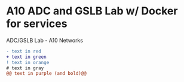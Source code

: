 # A10 ADC and GSLB Lab w/ Docker for services
ADC/GSLB Lab - A10 Networks

```diff
- text in red
+ text in green
! text in orange
# text in gray
@@ text in purple (and bold)@@
```
